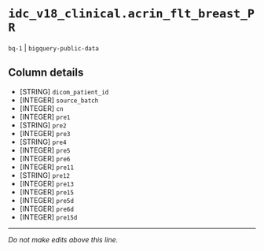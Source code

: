 # `idc_v18_clinical.acrin_flt_breast_PR`
`bq-1` | `bigquery-public-data`

## Column details
* [STRING]    `dicom_patient_id`
* [INTEGER]   `source_batch`
* [INTEGER]   `cn`
* [INTEGER]   `pre1`
* [STRING]    `pre2`
* [INTEGER]   `pre3`
* [STRING]    `pre4`
* [INTEGER]   `pre5`
* [INTEGER]   `pre6`
* [INTEGER]   `pre11`
* [STRING]    `pre12`
* [INTEGER]   `pre13`
* [INTEGER]   `pre15`
* [INTEGER]   `pre5d`
* [INTEGER]   `pre6d`
* [INTEGER]   `pre15d`

-------------------------------------------------------------------------------
*Do not make edits above this line.*
